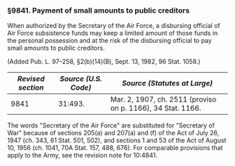### §9841. Payment of small amounts to public creditors ###

When authorized by the Secretary of the Air Force, a disbursing official of Air Force subsistence funds may keep a limited amount of those funds in the personal possession and at the risk of the disbursing official to pay small amounts to public creditors.

(Added Pub. L. 97–258, §2(b)(14)(B), Sept. 13, 1982, 96 Stat. 1058.)

|*Revised section*|*Source (U.S. Code)*|               *Source (Statutes at Large)*                |
|-----------------|--------------------|-----------------------------------------------------------|
|      9841       |      31:493.       |Mar. 2, 1907, ch. 2511 (proviso on p. 1166), 34 Stat. 1166.|

The words "Secretary of the Air Force" are substituted for "Secretary of War" because of sections 205(a) and 207(a) and (f) of the Act of July 26, 1947 (ch. 343, 61 Stat. 501, 502), and sections 1 and 53 of the Act of August 10, 1956 (ch. 1041, 70A Stat. 157, 488, 676). For comparable provisions that apply to the Army, see the revision note for 10:4841.